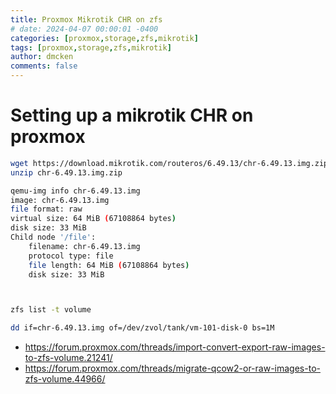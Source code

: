 ```yaml
---
title: Proxmox Mikrotik CHR on zfs
# date: 2024-04-07 00:00:01 -0400
categories: [proxmox,storage,zfs,mikrotik]
tags: [proxmox,storage,zfs,mikrotik]
author: dmcken
comments: false
---
```


# Setting up a mikrotik CHR on proxmox



```bash
wget https://download.mikrotik.com/routeros/6.49.13/chr-6.49.13.img.zip
unzip chr-6.49.13.img.zip

qemu-img info chr-6.49.13.img
image: chr-6.49.13.img
file format: raw
virtual size: 64 MiB (67108864 bytes)
disk size: 33 MiB
Child node '/file':
    filename: chr-6.49.13.img
    protocol type: file
    file length: 64 MiB (67108864 bytes)
    disk size: 33 MiB



zfs list -t volume

dd if=chr-6.49.13.img of=/dev/zvol/tank/vm-101-disk-0 bs=1M
```

* https://forum.proxmox.com/threads/import-convert-export-raw-images-to-zfs-volume.21241/
* https://forum.proxmox.com/threads/migrate-qcow2-or-raw-images-to-zfs-volume.44966/















